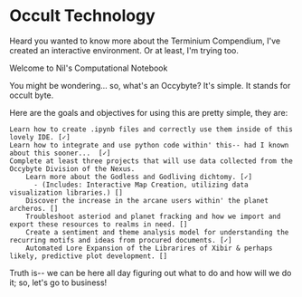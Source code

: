 # Occult Technology

 Heard you wanted to know more about the Terminium Compendium, I've created an interactive environment.
 Or at least, I'm trying too.

 

Welcome to Nil's Computational Notebook

You might be wondering... so, what's an Occybyte? It's simple. 
It stands for occult byte.

Here are the goals and objectives for using this are pretty simple, they are:

    Learn how to create .ipynb files and correctly use them inside of this lovely IDE. [✓]
    Learn how to integrate and use python code within' this-- had I known about this sooner...  [✓]
    Complete at least three projects that will use data collected from the Occybyte Division of the Nexus.
        Learn more about the Godless and Godliving dichtomy. [✓]
          - (Includes: Interactive Map Creation, utilizing data visualization libraries.) []
        Discover the increase in the arcane users within' the planet archeros. []
        Troubleshoot asteriod and planet fracking and how we import and export these resources to realms in need. []
        Create a sentiment and theme analysis model for understanding the recurring motifs and ideas from procured documents. [✓]
        Automated Lore Expansion of the Librarires of Xibir & perhaps likely, predictive plot development. []

Truth is-- we can be here all day figuring out what to do and how will we do it; so, let's go to business!



